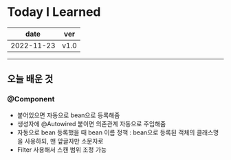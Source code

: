 # Today I Learned

|date|ver|
|----|----|
|2022-11-23| v1.0|
---
## 오늘 배운 것

### @Component
* 붙어있으면 자동으로 bean으로 등록해줌
* 생성자에 @Autowired 붙이면 의존관계 자동으로 주입해줌
* 자동으로 bean 등록했을 때 bean 이름 정책 : bean으로 등록된 객체의 클래스명을 사용하되, 맨 앞글자만 소문자로
* Filter 사용해서 스캔 범위 조정 가능
